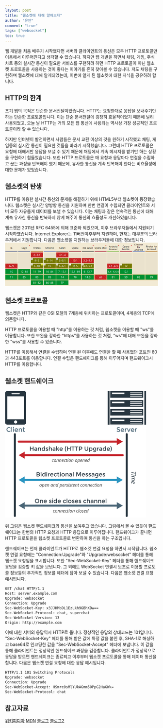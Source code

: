 ```yaml
---
layout: post
title: "웹소켓에 대해 알아보자"
author: "유안"
comment: "true"
tags: ["websocket"]
toc: true
---
```


웹 개발을 처음 배우기 시작했다면 서버와 클라이언트의 통신은 모두 HTTP 프로토콜만 이용해서 이루어진다고 생각할 수 있습니다.
하지만 웹 개발을 하면서 채팅, 게임, 주식 차트 등의 실시간 통신이 필요한 서비스를 구현하려 하면 HTTP 프로토콜이 아닌 웹소켓 프로토콜을 사용하는 것이 좋다는 이야기를 흔히 찾아볼 수 있습니다.
저도 채팅을 구현하며 웹소켓에 대해 알게되었는데, 이번에 알게 된 웹소켓에 대한 지식을 공유하려 합니다.

## HTTP의 한계
초기 웹의 목적은 단순한 문서전달이었습니다.
HTTP는 요청한대로 응답을 보내주기만 하는 단순한 프로토콜입니다.
이는 단순 문서전달에 굉장히 효율적이었기 때문에 널리 사용되었고, 오늘 날 HTTP는 거의 모든 웹 통신에 사용되는 역사상 가장 성공적인 프로토콜이라 할 수 있습니다.  

하지만 인터넷이 발전하면서 사람들은 문서 교환 이상의 것을 원하기 시작했고 채팅, 게임등의 실시간 통신이 필요한 것들을 바라기 시작했습니다.
그런데 HTTP 프로토콜은 요청에 대해서만 응답을 보낼 수 있기 때문에 채팅에서 계속 메시지를 받기만 하는 상황을 구현하기 힘들었습니다.
또한 HTTP 프로토콜은 매 요청과 응답마다 연결을 수립하고 끊는 과정을 반복해야 했기 때문에, 유사한 통신을 계속 반복해야 한다는 비효율성에 대한 문제가 있었습니다.

## 웹소켓의 탄생
HTTP를 이용한 실시간 통신의 문제를 해결하기 위해 HTML5부터 웹소켓이 등장했습니다. 
웹소켓은 실시간 양방향 통신을 지원하며 한번 연결이 수립되면 클라이언트와 서버 모두 자유롭게 데이터를 보낼 수 있습니다.
이는 채팅과 같은 연속적인 통신에 대해 계속 유사한 통신을 반복하지 않게 해주어 통신의 효율성도 개선하였습니다.

웹소켓은 2011년 RFC 6455에 의해 표준화 되었으며, 이후 브라우저들에서 지원되기 시작하였습니다. 
Internet Explorer는 11버전이후부터 지원하며, 현재는 대부분의 브라우저에서 지원합니다.
다음은 웹소켓을 지원하는 브라우저들에 대한 정보입니다.
![browsers](../images/2020-09-20-websocket_browser.png)

## 웹소켓 프로토콜
웹소켓은 HTTP와 같은 OSI 모델의 7계층에 위치하는 프로토콜이며, 4계층의 TCP에 의존합니다.

HTTP 프로토콜을 이용할 때 "http"를 이용하는 것 처럼, 웹소켓을 이용할 때 "ws"를 이용합니다.
또한 보완을 강화한 "https"를 사용하는 것 처럼, "ws"에 대해 보완을 강화한 "wss"를 사용할 수 있습니다.

HTTP를 이용해서 연결을 수립하며 연결 된 이후에도 연결을 할 때 사용했던 포트인 80과 443포트를 이용합니다.
연결 수립은 핸드쉐이크를 통해 이루어지며 핸드쉐이크시 HTTP를 이용합니다.

## 웹소켓 핸드쉐이크
![diagram](../images/2020-09-20-websocket_diagram.png)

위 그림은 웹소켓 핸드쉐이크와 통신을 보여주고 있습니다.
그림에서 볼 수 있듯이 핸드쉐이크는 한번의 HTTP 요청과 HTTP 응답으로 이루어집니다.
핸드쉐이크가 끝나면 HTTP 프로토콜을 웹소켓 프로토콜로 변환하여 통신을 하는 구조입니다.

핸드쉐이크는 먼저 클라이언트가 HTTP로 웹소켓 연결 요청을 하면서 시작됩니다.
웹소켓 연결 요청에는 "Connection:Upgrade"와 "Upgrade:websocket" 헤더를 통해 웹소켓 요청임을 표시합니다.
또한 "Sec-WebSocket-Key" 헤더를 통해 핸드쉐이크 응답을 검증할 키 값을 보냅니다.
그 외에도 WebSocket 연결시 보조로 이용할 프로토콜 정보등의 추가적인 정보를 헤더에 담아 보낼 수 있습니다.
다음은 웹소켓 연결 요청 예시입니다.
```HTTP
GET /chat HTTP/1.1
Host: server.example.com
Upgrade: websocket
Connection: Upgrade
Sec-WebSocket-Key: x3JJHMbDL1EzLkh9GBhXDw==
Sec-WebSocket-Protocol: chat, superchat
Sec-WebSocket-Version: 13
Origin: http://example.com
```

이에 대한 서버의 응답역시 HTTP로 옵니다.
정상적인 응답의 상태코드는 101입니다.
"Sec-WebSocket-Key" 헤더를 통해 받은 값에 특정 값을 붙인 후, SHA-1로 해싱하고 base64로 인코딩한 값을 "Sec-WebSocket-Accept" 헤더에 보냅니다.
이 값을 통해 클라이언트는 정상적인 핸드쉐이크 과정을 검증합니다.
클라이언트가 정상적으로 응답을 받으면 핸드쉐이크는 종료되고 이후부터 웹소켓 프로토콜을 통해 데이터 통신을 합니다.
다음은 웹소켓 연결 요청에 대한 응답 예시입니다.
```HTTP
HTTP/1.1 101 Switching Protocols
Upgrade: websocket
Connection: Upgrade
Sec-WebSocket-Accept: HSmrc0sMlYUkAGmm5OPpG2HaGWk=
Sec-WebSocket-Protocol: chat
```


## 참고자료

[위키피디아](https://en.wikipedia.org/wiki/WebSocket)
[MDN](https://developer.mozilla.org/en-US/docs/Web/API/WebSockets_API/Writing_WebSocket_servers)
[블로그](https://www.joinc.co.kr/w/man/12/websocket#sid_2)
[블로그2](https://bloodguy.tistory.com/entry/HTML5-WebSocket-%EC%84%9C%EB%B2%84%EC%9D%98-handshake)